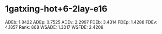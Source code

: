 # 1gatxing-hot+6-2lay-e16

ADEb: 1.8422
ADEp: 0.7525
ADEv: 2.2997
FDEb: 3.4314
FDEp: 1.4288
FDEv: 4.1857
Rank: 868
WSADE: 1.3017
WSFDE: 2.4208